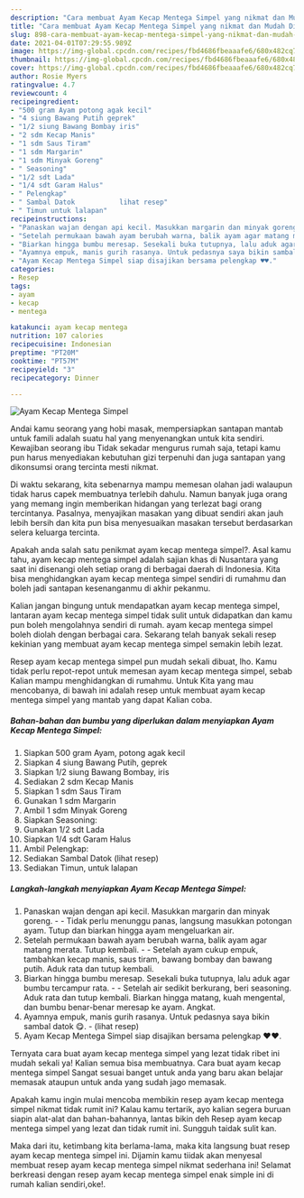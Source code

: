 ```yaml
---
description: "Cara membuat Ayam Kecap Mentega Simpel yang nikmat dan Mudah Dibuat"
title: "Cara membuat Ayam Kecap Mentega Simpel yang nikmat dan Mudah Dibuat"
slug: 898-cara-membuat-ayam-kecap-mentega-simpel-yang-nikmat-dan-mudah-dibuat
date: 2021-04-01T07:29:55.989Z
image: https://img-global.cpcdn.com/recipes/fbd4686fbeaaafe6/680x482cq70/ayam-kecap-mentega-simpel-foto-resep-utama.jpg
thumbnail: https://img-global.cpcdn.com/recipes/fbd4686fbeaaafe6/680x482cq70/ayam-kecap-mentega-simpel-foto-resep-utama.jpg
cover: https://img-global.cpcdn.com/recipes/fbd4686fbeaaafe6/680x482cq70/ayam-kecap-mentega-simpel-foto-resep-utama.jpg
author: Rosie Myers
ratingvalue: 4.7
reviewcount: 4
recipeingredient:
- "500 gram Ayam potong agak kecil"
- "4 siung Bawang Putih geprek"
- "1/2 siung Bawang Bombay iris"
- "2 sdm Kecap Manis"
- "1 sdm Saus Tiram"
- "1 sdm Margarin"
- "1 sdm Minyak Goreng"
- " Seasoning"
- "1/2 sdt Lada"
- "1/4 sdt Garam Halus"
- " Pelengkap"
- " Sambal Datok           lihat resep"
- " Timun untuk lalapan"
recipeinstructions:
- "Panaskan wajan dengan api kecil. Masukkan margarin dan minyak goreng.  Tidak perlu menunggu panas, langsung masukkan potongan ayam. Tutup dan biarkan hingga ayam mengeluarkan air."
- "Setelah permukaan bawah ayam berubah warna, balik ayam agar matang merata. Tutup kembali.   Setelah ayam cukup empuk, tambahkan kecap manis, saus tiram, bawang bombay dan bawang putih. Aduk rata dan tutup kembali."
- "Biarkan hingga bumbu meresap. Sesekali buka tutupnya, lalu aduk agar bumbu tercampur rata.  Setelah air sedikit berkurang, beri seasoning. Aduk rata dan tutup kembali. Biarkan hingga matang, kuah mengental, dan bumbu benar-benar meresap ke ayam. Angkat."
- "Ayamnya empuk, manis gurih rasanya. Untuk pedasnya saya bikin sambal datok 😋.           (lihat resep)"
- "Ayam Kecap Mentega Simpel siap disajikan bersama pelengkap ♥️♥️."
categories:
- Resep
tags:
- ayam
- kecap
- mentega

katakunci: ayam kecap mentega 
nutrition: 107 calories
recipecuisine: Indonesian
preptime: "PT20M"
cooktime: "PT57M"
recipeyield: "3"
recipecategory: Dinner

---
```



![Ayam Kecap Mentega Simpel](https://img-global.cpcdn.com/recipes/fbd4686fbeaaafe6/680x482cq70/ayam-kecap-mentega-simpel-foto-resep-utama.jpg)

Andai kamu seorang yang hobi masak, mempersiapkan santapan mantab untuk famili adalah suatu hal yang menyenangkan untuk kita sendiri. Kewajiban seorang ibu Tidak sekadar mengurus rumah saja, tetapi kamu pun harus menyediakan kebutuhan gizi terpenuhi dan juga santapan yang dikonsumsi orang tercinta mesti nikmat.

Di waktu  sekarang, kita sebenarnya mampu memesan olahan jadi walaupun tidak harus capek membuatnya terlebih dahulu. Namun banyak juga orang yang memang ingin memberikan hidangan yang terlezat bagi orang tercintanya. Pasalnya, menyajikan masakan yang dibuat sendiri akan jauh lebih bersih dan kita pun bisa menyesuaikan masakan tersebut berdasarkan selera keluarga tercinta. 



Apakah anda salah satu penikmat ayam kecap mentega simpel?. Asal kamu tahu, ayam kecap mentega simpel adalah sajian khas di Nusantara yang saat ini disenangi oleh setiap orang di berbagai daerah di Indonesia. Kita bisa menghidangkan ayam kecap mentega simpel sendiri di rumahmu dan boleh jadi santapan kesenanganmu di akhir pekanmu.

Kalian jangan bingung untuk mendapatkan ayam kecap mentega simpel, lantaran ayam kecap mentega simpel tidak sulit untuk didapatkan dan kamu pun boleh mengolahnya sendiri di rumah. ayam kecap mentega simpel boleh diolah dengan berbagai cara. Sekarang telah banyak sekali resep kekinian yang membuat ayam kecap mentega simpel semakin lebih lezat.

Resep ayam kecap mentega simpel pun mudah sekali dibuat, lho. Kamu tidak perlu repot-repot untuk memesan ayam kecap mentega simpel, sebab Kalian mampu menghidangkan di rumahmu. Untuk Kita yang mau mencobanya, di bawah ini adalah resep untuk membuat ayam kecap mentega simpel yang mantab yang dapat Kalian coba.

<!--inarticleads1-->

##### Bahan-bahan dan bumbu yang diperlukan dalam menyiapkan Ayam Kecap Mentega Simpel:

1. Siapkan 500 gram Ayam, potong agak kecil
1. Siapkan 4 siung Bawang Putih, geprek
1. Siapkan 1/2 siung Bawang Bombay, iris
1. Sediakan 2 sdm Kecap Manis
1. Siapkan 1 sdm Saus Tiram
1. Gunakan 1 sdm Margarin
1. Ambil 1 sdm Minyak Goreng
1. Siapkan  Seasoning:
1. Gunakan 1/2 sdt Lada
1. Siapkan 1/4 sdt Garam Halus
1. Ambil  Pelengkap:
1. Sediakan  Sambal Datok           (lihat resep)
1. Sediakan  Timun, untuk lalapan




<!--inarticleads2-->

##### Langkah-langkah menyiapkan Ayam Kecap Mentega Simpel:

1. Panaskan wajan dengan api kecil. Masukkan margarin dan minyak goreng. -  - Tidak perlu menunggu panas, langsung masukkan potongan ayam. Tutup dan biarkan hingga ayam mengeluarkan air.
1. Setelah permukaan bawah ayam berubah warna, balik ayam agar matang merata. Tutup kembali.  -  - Setelah ayam cukup empuk, tambahkan kecap manis, saus tiram, bawang bombay dan bawang putih. Aduk rata dan tutup kembali.
1. Biarkan hingga bumbu meresap. Sesekali buka tutupnya, lalu aduk agar bumbu tercampur rata. -  - Setelah air sedikit berkurang, beri seasoning. Aduk rata dan tutup kembali. Biarkan hingga matang, kuah mengental, dan bumbu benar-benar meresap ke ayam. Angkat.
1. Ayamnya empuk, manis gurih rasanya. Untuk pedasnya saya bikin sambal datok 😋. -           (lihat resep)
1. Ayam Kecap Mentega Simpel siap disajikan bersama pelengkap ♥️♥️.




Ternyata cara buat ayam kecap mentega simpel yang lezat tidak ribet ini mudah sekali ya! Kalian semua bisa membuatnya. Cara buat ayam kecap mentega simpel Sangat sesuai banget untuk anda yang baru akan belajar memasak ataupun untuk anda yang sudah jago memasak.

Apakah kamu ingin mulai mencoba membikin resep ayam kecap mentega simpel nikmat tidak rumit ini? Kalau kamu tertarik, ayo kalian segera buruan siapin alat-alat dan bahan-bahannya, lantas bikin deh Resep ayam kecap mentega simpel yang lezat dan tidak rumit ini. Sungguh taidak sulit kan. 

Maka dari itu, ketimbang kita berlama-lama, maka kita langsung buat resep ayam kecap mentega simpel ini. Dijamin kamu tiidak akan menyesal membuat resep ayam kecap mentega simpel nikmat sederhana ini! Selamat berkreasi dengan resep ayam kecap mentega simpel enak simple ini di rumah kalian sendiri,oke!.

